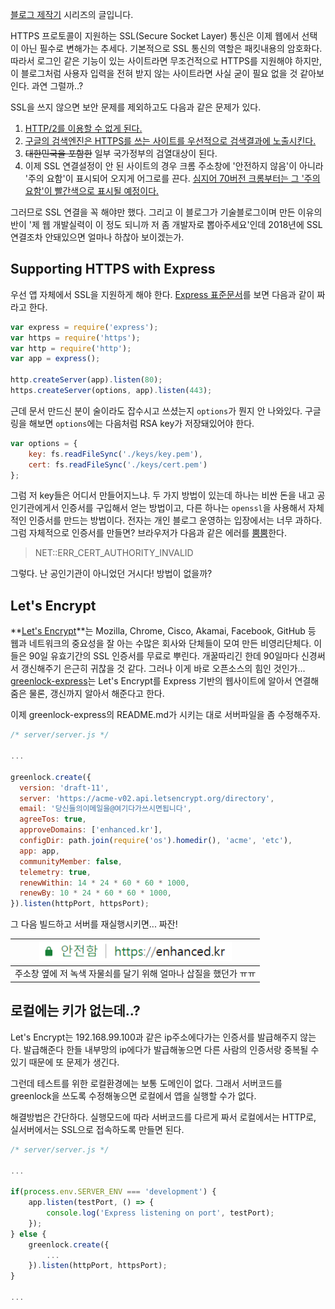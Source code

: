 [블로그 제작기](http://enhanced.kr/postviewer/7) 시리즈의 글입니다.

HTTPS 프로토콜이 지원하는 SSL(Secure Socket Layer) 통신은 이제 웹에서 선택이 아닌 필수로 변해가는 추세다. 기본적으로 SSL 통신의 역할은 패킷내용의 암호화다. 따라서 로그인 같은 기능이 있는 사이트라면 무조건적으로 HTTPS를 지원해야 하지만, 이 블로그처럼 사용자 입력을 전혀 받지 않는 사이트라면 사실 굳이 필요 없을 것 같아보인다. 과연 그럴까..?

SSL을 쓰지 않으면 보안 문제를 제외하고도 다음과 같은 문제가 있다.

1. [HTTP/2를 이용할 수 없게 된다.](https://tech.ssut.me/2017/05/07/https-is-faster-than-http/#spdyandhttp2)
2. [구글의 검색엔진은 HTTPS를 쓰는 사이트를 우선적으로 검색결과에 노출시킨다.](https://webmasters.googleblog.com/2014/08/https-as-ranking-signal.html)
3. ~~대한민국을 포함한~~ 일부 국가정부의 검열대상이 된다. 
4. 이제 SSL 연결설정이 안 된 사이트의 경우 크롬 주소창에 '안전하지 않음'이 아니라 '주의 요함'이 표시되어 오지게 어그로를 끈다. [심지어 70버전 크롬부터는 그 '주의 요함'이 빨간색으로 표시될 예정이다.](https://www.boannews.com/media/view.asp?idx=69625)

그러므로 SSL 연결을 꼭 해야만 했다. 그리고 이 블로그가 기술블로그이며 만든 이유의 반이 '제 웹 개발실력이 이 정도 되니까 저 좀 개발자로 뽑아주세요'인데 2018년에 SSL 연결조차 안돼있으면 얼마나 하찮아 보이겠는가.



## Supporting HTTPS with Express

우선 앱 자체에서 SSL을 지원하게 해야 한다. [Express 표준문서](http://expressjs.com/en/4x/api.html#app.listen)를 보면 다음과 같이 짜라고 한다.

```javascript
var express = require('express');
var https = require('https');
var http = require('http');
var app = express();

http.createServer(app).listen(80);
https.createServer(options, app).listen(443);
```

근데 문서 만드신 분이 술이라도 잡수시고 쓰셨는지 `options`가 뭔지 안 나와있다. 구글링을 해보면 `options`에는 다음처럼 RSA key가 저장돼있어야 한다.

```javascript
var options = {  
    key: fs.readFileSync('./keys/key.pem'),
    cert: fs.readFileSync('./keys/cert.pem')
};
```

그럼 저 key들은 어디서 만들어지느냐. 두 가지 방법이 있는데 하나는 비싼 돈을 내고 공인기관에게서 인증서를 구입해서 얻는 방법이고, 다른 하나는 `openssl`을 사용해서 자체적인 인증서를 만드는 방법이다. 전자는 개인 블로그 운영하는 입장에서는 너무 과하다. 그럼 자체적으로 인증서를 만들면? 브라우저가 다음과 같은 에러를 [뿜뿜](https://www.youtube.com/watch?v=JQGRg8XBnB4)한다.

> NET::ERR_CERT_AUTHORITY_INVALID 

그렇다. 난 공인기관이 아니었던 거시다! 방법이 없을까?



## Let's Encrypt

**[Let's Encrypt](https://letsencrypt.org/)**는 Mozilla, Chrome, Cisco, Akamai, Facebook, GitHub 등 웹과 네트워크의 중요성을 잘 아는 수많은 회사와 단체들이 모여 만든 비영리단체다. 이들은 90일 유효기간의 SSL 인증서를 무료로 뿌린다. 개꿀따리긴 한데 90일마다 신경써서 갱신해주기 은근히 귀찮을 것 같다. 그러나 이게 바로 오픈소스의 힘인 것인가... [greenlock-express](https://www.npmjs.com/package/greenlock-express)는 Let's Encrypt를 Express 기반의 웹사이트에 알아서 연결해 줌은 물론, 갱신까지 알아서 해준다고 한다.

이제 greenlock-express의 README.md가 시키는 대로 서버파일을 좀 수정해주자.

```javascript
/* server/server.js */

...

greenlock.create({
  version: 'draft-11', 
  server: 'https://acme-v02.api.letsencrypt.org/directory',
  email: '당신들의이메일을@여기다가쓰시면됩니다',
  agreeTos: true,
  approveDomains: ['enhanced.kr'],
  configDir: path.join(require('os').homedir(), 'acme', 'etc'),
  app: app,
  communityMember: false,
  telemetry: true,
  renewWithin: 14 * 24 * 60 * 60 * 1000,
  renewBy: 10 * 24 * 60 * 60 * 1000,
}).listen(httpPort, httpsPort);
```

그 다음 빌드하고 서버를 재실행시키면... 짜잔!

| <img src="https://raw.githubusercontent.com/3jins/Images/master/ssl_enhanced.png" width="80%"/> |
| :----------------------------------------------------------: |
| 주소창 옆에 저 녹색 자물쇠를 달기 위해 얼마나 삽질을 했던가 ㅠㅠ |



## 로컬에는 키가 없는데..?

Let's Encrypt는 192.168.99.100과 같은 ip주소에다가는 인증서를 발급해주지 않는다. 발급해준다 한들 내부망의 ip에다가 발급해놓으면 다른 사람의 인증서랑 중복될 수 있기 때문에 또 문제가 생긴다.

그런데 테스트를 위한 로컬환경에는 보통 도메인이 없다. 그래서 서버코드를 greenlock을 쓰도록 수정해놓으면 로컬에서 앱을 실행할 수가 없다.

해결방법은 간단하다. 실행모드에 따라 서버코드를 다르게 짜서 로컬에서는  HTTP로, 실서버에서는 SSL으로 접속하도록 만들면 된다.

```javascript
/* server/server.js */

...

if(process.env.SERVER_ENV === 'development') {
    app.listen(testPort, () => {
        console.log('Express listening on port', testPort);
    });
} else {
    greenlock.create({
        ...
    }).listen(httpPort, httpsPort);
}

...

```

